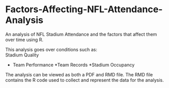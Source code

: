 # Factors-Affecting-NFL-Attendance-Analysis
An analysis of NFL Stadium Attendance and the factors that affect them over time using R.

This analysis goes over conditions such as:
<br>Stadium Quality<br>
* Team Performance
*Team Records
*Stadium Occupancy

The analysis can be viewed as both a PDF and RMD file. The RMD file contains the R code used to collect and represent the data for the analysis.
